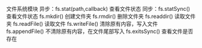文件系统模块
异步：fs.stat(path,callback) 查看文件状态
同步：fs.statSync() 查看文件状态
fs.mkdir() 创建文件夹
fs.rmdir() 删除文件夹
fs.readdir() 读取文件夹
fs.readFile() 读取文件
fs.writeFile() 清除原有内容，写入文件
fs.appendFile() 不清除原有内容，在文件尾部写入
fs.exitsSync() 查看文件是否存在